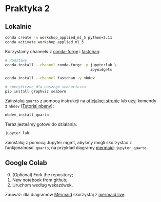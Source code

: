 # Praktyka 2

## Lokalnie

```bash
conda create -n workshop_applied_ml_5 python=3.11
conda activate workshop_applied_ml_5
```

Korzystamy channels z [conda-forge](https://anaconda.org/conda-forge/repo) i [fastchan](https://anaconda.org/fastchan):

```bash
# Podstawy
conda install --channel conda-forge -y jupyterlab \
                                       ipywidgets

conda install --channel fastchan -y nbdev 
```

```bash
# specyficzne dla naszego scenariusza
pip install graphviz seaborn
```

Zainstaluj `quarto` z pomocą instrukcji na [oficjalnej stronie](https://quarto.org/docs/get-started/) lub użyj komendy z `nbdev` ([Tutorial nbenv](https://nbdev.fast.ai/tutorials/tutorial.html)):

```bash
nbdev_install_quarto
```

Teraz jesteśmy gotowi do działania:

```bash
jupyter lab
```

Zainstaluj z pomocą Jupyter mgmt, abyśmy mogli skorzystać z funkjonalności `quarto`, na przykład diagramy [mermaid](https://mermaid.live): `jupyter_quarto`.

## Google Colab

0. (Optional) Fork the repository;
1. New notebook from github;
2. Uruchom według wskazówek.

Zauważ: dla diagramów [Mermaid](https://github.com/mermaid-js/mermaid) skorzystaj z [mermaid.live](https://mermaid.live).
